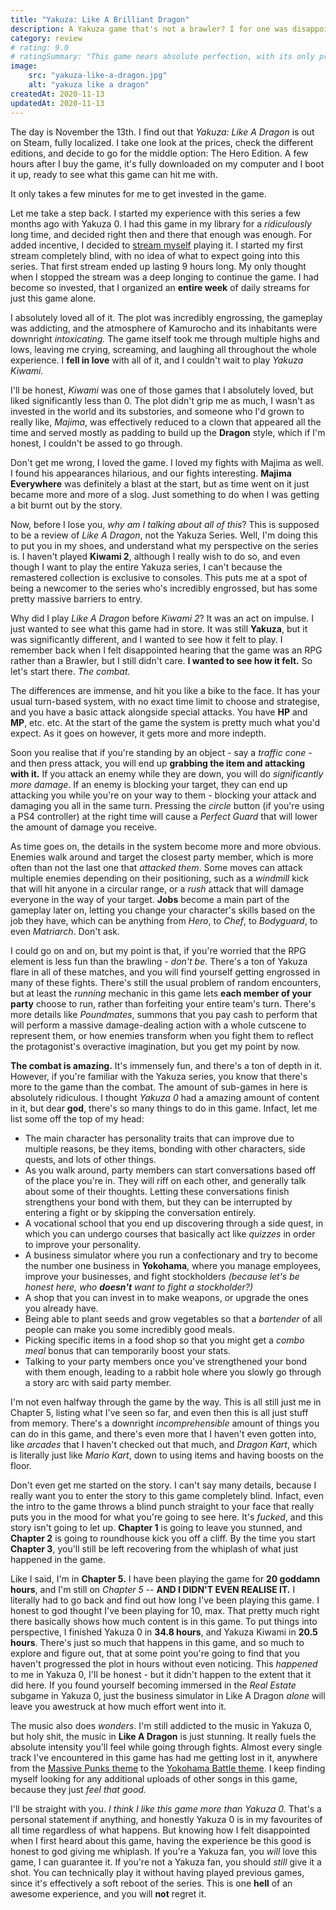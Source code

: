 ```yaml
---
title: "Yakuza: Like A Brilliant Dragon"
description: A Yakuza game that's not a brawler? I for one was disappointed. At least that is, before I actually played it.
category: review
# rating: 9.0
# ratingSummary: "This game nears absolute perfection, with its only problems being incredibly minor. Definitely an experience you shouldn't miss."
image:
    src: "yakuza-like-a-dragon.jpg"
    alt: "yakuza like a dragon"
createdAt: 2020-11-13
updatedAt: 2020-11-13
---
```


The day is November the 13th. I find out that _Yakuza: Like A Dragon_ is out on Steam, fully localized. I take one look at the prices,
check the different editions, and decide to go for the middle option: The Hero Edition. A few hours after I buy the game, it's fully 
downloaded on my computer and I boot it up, ready to see what this game can hit me with.

It only takes a few minutes for me to get invested in the game.

Let me take a step back. I started my experience with this series a few months ago with Yakuza 0. I had this game in my library for a 
_ridiculously_ long time, and decided right then and there that enough was enough. For added incentive, I decided to [stream myself](https://twitch.tv/enbyss_)
playing it. I started my first stream completely blind, with no idea of what to expect going into this series. That first stream ended up lasting 
9 hours long. My only thought when I stopped the stream was a deep longing to continue the game. I had become so invested, that I organized an **entire week**
of daily streams for just this game alone.

I absolutely loved all of it. The plot was incredibly engrossing, the gameplay was addicting, and the atmosphere of Kamurocho and its inhabitants were 
downright _intoxicating._ The game itself took me through multiple highs and lows, leaving me crying, screaming, and laughing all throughout the whole experience.
I **fell in love** with all of it, and I couldn't wait to play _Yakuza Kiwami._

I'll be honest, _Kiwami_ was one of those games that I absolutely loved, but liked significantly less than 0. The plot didn't grip me as much, I wasn't as 
invested in the world and its substories, and someone who I'd grown to really like, _Majima_, was effectively reduced to a clown that appeared all the time
and served mostly as padding to build up the **Dragon** style, which if I'm honest, I couldn't be assed to go through.

Don't get me wrong, I loved the game. I loved my fights with Majima as well. I found his appearances hilarious, and our fights interesting. **Majima Everywhere**
was definitely a blast at the start, but as time went on it just became more and more of a slog. Just something to do when I was getting a bit burnt out by the 
story.

Now, before I lose you, _why am I talking about all of this_? This is supposed to be a review of _Like A Dragon_, not the Yakuza Series. Well, I'm doing this to 
put you in my shoes, and understand what my perspective on the series is. I haven't played **Kiwami 2**, although I really wish to do so, and even though I want 
to play the entire Yakuza series, I can't because the remastered collection is exclusive to consoles. This puts me at a spot of being a newcomer to the series
who's incredibly engrossed, but has some pretty massive barriers to entry.

Why did I play _Like A Dragon_ before _Kiwami 2_? It was an act on impulse. I just wanted to see what this game had in store. It was still **Yakuza**, but it was 
significantly different, and I wanted to see how it felt to play. I remember back when I felt disappointed hearing that the game was an RPG rather than a Brawler,
but I still didn't care. **I wanted to see how it felt.** So let's start there. _The combat._

The differences are immense, and hit you like a bike to the face. It has your usual turn-based system, with no exact time limit to choose and strategise, and you have
a basic attack alongside special attacks. You have **HP** and **MP**, etc. etc. At the start of the game the system is pretty much what you'd expect. As it goes on however, 
it gets more and more indepth. 

Soon you realise that if you're standing by an object - say a _traffic cone_ - and then press attack, you will end up **grabbing the item and attacking with it.** If you attack an enemy while they are down, you will do _significantly more damage_. If an enemy is blocking your target, they can end up attacking you while you're on your way to them - blocking your attack and damaging you all in the same turn. Pressing the _circle_ button (if you're using a PS4 controller) at the right time will cause a _Perfect Guard_ that will lower the amount of damage you receive.

As time goes on, the details in the system become more and more obvious. Enemies walk around and target the closest party member, which is more often than not the last one that _attacked them_. Some moves can attack multiple enemies depending on their positioning, such as a _windmill_ kick that will hit anyone in a circular range, or a _rush_ attack that will damage everyone in the way of your target. **Jobs** become a main part of the gameplay later on, letting you change your character's skills based on the job they have, which can be anything from _Hero_, to _Chef_, to _Bodyguard_, to even _Matriarch_. Don't ask.

I could go on and on, but my point is that, if you're worried that the RPG element is less fun than the brawling - _don't be._ There's a ton of Yakuza flare in all of these matches, and you will find yourself getting engrossed in many of these fights. There's still the usual problem of random encounters, but at least the _running_ mechanic in this game lets **each member of your party** choose to run, rather than forfeiting your entire team's turn. There's more details like _Poundmates_, summons that you pay cash to perform that will perform a massive damage-dealing action with a whole cutscene to represent them, or how enemies transform when you fight them to reflect the protagonist's overactive imagination, but you get my point by now.

**The combat is amazing.** It's immensely fun, and there's a ton of depth in it. However, if you're familiar with the Yakuza series, you know that there's more to the game than the combat. The amount of sub-games in here is absolutely ridiculous. I thought _Yakuza 0_ had a amazing amount of content in it, but dear **god**, there's so many things to do in this game. Infact, let me list some off the top of my head:

- The main character has personality traits that can improve due to multiple reasons, be they items, bonding with other characters, side quests, and lots of other things.
- As you walk around, party members can start conversations based off of the place you're in. They will riff on each other, and generally talk about some of their thoughts. Letting these conversations finish strengthens your bond with them, but they can be interrupted by entering a fight or by skipping the conversation entirely.
- A vocational school that you end up discovering through a side quest, in which you can undergo courses that basically act like _quizzes_ in order to improve your personality.
- A business simulator where you run a confectionary and try to become the number one business in **Yokohama**, where you manage employees, improve your businesses, and fight stockholders _(because let's be honest here, who **doesn't** want to fight a stockholder?)_
- A shop that you can invest in to make weapons, or upgrade the ones you already have.
- Being able to plant seeds and grow vegetables so that a _bartender_ of all people can make you some incredibly good meals.
- Picking specific items in a food shop so that you might get a _combo meal_ bonus that can temporarily boost your stats.
- Talking to your party members once you've strengthened your bond with them enough, leading to a rabbit hole where you slowly go through a story arc with said party member.

I'm not even halfway through the game by the way. This is all still just me in Chapter 5, listing what I've seen so far, and even then this is all just stuff from memory. There's a downright _incomprehensible_ amount of things you can do in this game, and there's even more that I haven't even gotten into, like _arcades_ that I haven't checked out that much, and _Dragon Kart_, which is literally just like _Mario Kart_, down to using items and having boosts on the floor.

Don't even get me started on the story. I can't say many details, because I really want you to enter the story to this game completely blind. Infact, even the intro to the game throws a blind punch straight to your face that really puts you in the mood for what you're going to see here. It's _fucked_, and this story isn't going to let up. 
**Chapter 1** is going to leave you stunned, and **Chapter 2** is going to roundhouse kick you off a cliff. By the time you start **Chapter 3**, you'll still be left recovering from the whiplash of what just happened in the game.

Like I said, I'm in **Chapter 5.** I have been playing the game for **20 goddamn hours**, and I'm still on _Chapter 5_ -- **AND I DIDN'T EVEN REALISE IT.** I literally had to go back and find out how long I've been playing this game. I honest to god thought I've been playing for 10, max. That pretty much right there basically shows how much content is in this game. To put things into perspective, I finished Yakuza 0 in **34.8 hours**, and Yakuza Kiwami in **20.5 hours**. There's just so much that happens in this game, and so much to explore and figure out, that at some point you're going to find that you haven't progressed the plot in hours without even noticing. This _happened_ to me in Yakuza 0, I'll be honest - but it didn't happen to the extent that it did here. If you found yourself becoming immersed in the _Real Estate_ subgame in Yakuza 0, just the business simulator in Like A Dragon _alone_ will leave you awestruck at how much effort went into it.

The music also does _wonders_. I'm still addicted to the music in Yakuza 0, but holy shit, the music in **Like A Dragon** is just stunning. It really fuels the absolute intensity you'll feel while going through fights. Almost every single track I've encountered in this game has had me getting lost in it, anywhere from the [Massive Punks theme](https://www.youtube.com/watch?v=yyN7PmW11u4) to the [Yokohama Battle theme](https://www.youtube.com/watch?v=cHuRaPrFozc). I keep finding myself looking for any additional uploads of other songs in this game, because they just _feel that good._

I'll be straight with you. _I think I like this game more than Yakuza 0._ That's a personal statement if anything, and honestly Yakuza 0 is in my favourites of all time regardless of what happens. But knowing how I felt disappointed when I first heard about this game, having the experience be this good is honest to god giving me whiplash. If you're a Yakuza fan, you _will_ love this game, I can guarantee it. If you're not a Yakuza fan, you should _still_ give it a shot. You can technically play it without having played previous games, since it's effectively a soft reboot of the series. This is one **hell** of an awesome experience, and you will **not** regret it.
